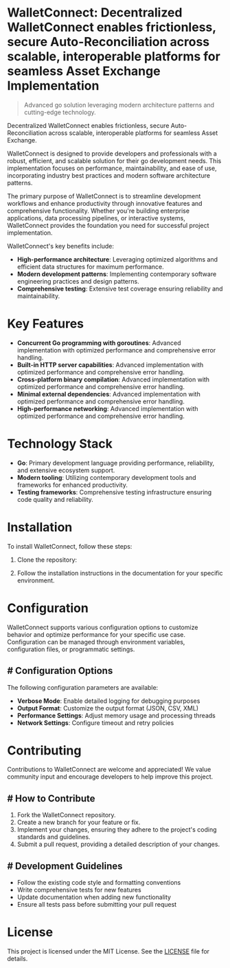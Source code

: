 <!-- fallback_WalletConnect_20251008122038_67820 -->

# WalletConnect: Decentralized WalletConnect enables frictionless, secure Auto-Reconciliation across scalable, interoperable platforms for seamless Asset Exchange Implementation
> Advanced go solution leveraging modern architecture patterns and cutting-edge technology.

Decentralized WalletConnect enables frictionless, secure Auto-Reconciliation across scalable, interoperable platforms for seamless Asset Exchange.

WalletConnect is designed to provide developers and professionals with a robust, efficient, and scalable solution for their go development needs. This implementation focuses on performance, maintainability, and ease of use, incorporating industry best practices and modern software architecture patterns.

The primary purpose of WalletConnect is to streamline development workflows and enhance productivity through innovative features and comprehensive functionality. Whether you're building enterprise applications, data processing pipelines, or interactive systems, WalletConnect provides the foundation you need for successful project implementation.

WalletConnect's key benefits include:

* **High-performance architecture**: Leveraging optimized algorithms and efficient data structures for maximum performance.
* **Modern development patterns**: Implementing contemporary software engineering practices and design patterns.
* **Comprehensive testing**: Extensive test coverage ensuring reliability and maintainability.

# Key Features

* **Concurrent Go programming with goroutines**: Advanced implementation with optimized performance and comprehensive error handling.
* **Built-in HTTP server capabilities**: Advanced implementation with optimized performance and comprehensive error handling.
* **Cross-platform binary compilation**: Advanced implementation with optimized performance and comprehensive error handling.
* **Minimal external dependencies**: Advanced implementation with optimized performance and comprehensive error handling.
* **High-performance networking**: Advanced implementation with optimized performance and comprehensive error handling.

# Technology Stack

* **Go**: Primary development language providing performance, reliability, and extensive ecosystem support.
* **Modern tooling**: Utilizing contemporary development tools and frameworks for enhanced productivity.
* **Testing frameworks**: Comprehensive testing infrastructure ensuring code quality and reliability.

# Installation

To install WalletConnect, follow these steps:

1. Clone the repository:


2. Follow the installation instructions in the documentation for your specific environment.

# Configuration

WalletConnect supports various configuration options to customize behavior and optimize performance for your specific use case. Configuration can be managed through environment variables, configuration files, or programmatic settings.

## # Configuration Options

The following configuration parameters are available:

* **Verbose Mode**: Enable detailed logging for debugging purposes
* **Output Format**: Customize the output format (JSON, CSV, XML)
* **Performance Settings**: Adjust memory usage and processing threads
* **Network Settings**: Configure timeout and retry policies

# Contributing

Contributions to WalletConnect are welcome and appreciated! We value community input and encourage developers to help improve this project.

## # How to Contribute

1. Fork the WalletConnect repository.
2. Create a new branch for your feature or fix.
3. Implement your changes, ensuring they adhere to the project's coding standards and guidelines.
4. Submit a pull request, providing a detailed description of your changes.

## # Development Guidelines

* Follow the existing code style and formatting conventions
* Write comprehensive tests for new features
* Update documentation when adding new functionality
* Ensure all tests pass before submitting your pull request

# License

This project is licensed under the MIT License. See the [LICENSE](https://github.com/Hajjouz/WalletConnect/blob/main/LICENSE) file for details.
